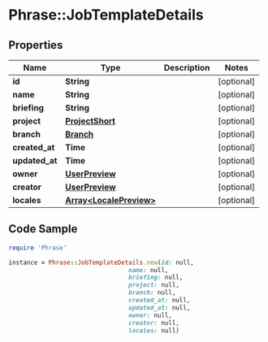 # Phrase::JobTemplateDetails

## Properties

Name | Type | Description | Notes
------------ | ------------- | ------------- | -------------
**id** | **String** |  | [optional] 
**name** | **String** |  | [optional] 
**briefing** | **String** |  | [optional] 
**project** | [**ProjectShort**](ProjectShort.md) |  | [optional] 
**branch** | [**Branch**](Branch.md) |  | [optional] 
**created_at** | **Time** |  | [optional] 
**updated_at** | **Time** |  | [optional] 
**owner** | [**UserPreview**](UserPreview.md) |  | [optional] 
**creator** | [**UserPreview**](UserPreview.md) |  | [optional] 
**locales** | [**Array&lt;LocalePreview&gt;**](LocalePreview.md) |  | [optional] 

## Code Sample

```ruby
require 'Phrase'

instance = Phrase::JobTemplateDetails.new(id: null,
                                 name: null,
                                 briefing: null,
                                 project: null,
                                 branch: null,
                                 created_at: null,
                                 updated_at: null,
                                 owner: null,
                                 creator: null,
                                 locales: null)
```


